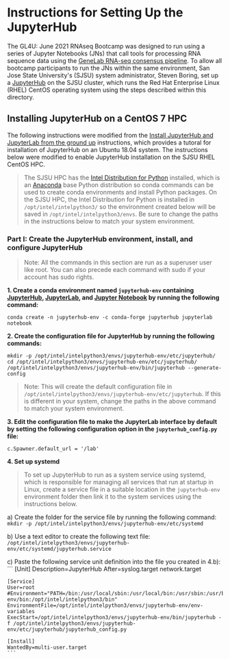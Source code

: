 # Instructions for Setting Up the JupyterHub

The GL4U: June 2021 RNAseq Bootcamp was designed to run using a series of Jupyter Notebooks (JNs) that call tools for processing RNA sequence data using the [GeneLab RNA-seq consensus pipeline](https://www.ncbi.nlm.nih.gov/pmc/articles/PMC8044432/). To allow all bootcamp participants to run the JNs within the same environment, San Jose State University's (SJSU) system administrator, Steven Boring, set up a [JupyterHub](https://jupyter.org/hub) on the SJSU cluster, which runs the Red Hat Enterprise Linux (RHEL) CentOS operating system using the steps described within this directory.  

## Installing JupyterHub on a CentOS 7 HPC

The following instructions were modified from the [Install JupyterHub and JupyterLab from the ground up](https://github.com/jupyterhub/jupyterhub-the-hard-way/blob/HEAD/docs/installation-guide-hard.md) instructions, which provides a tutoral for installation of JupyterHub on an Ubuntu 18.04 system. The instructions below were modified to enable JupyterHub installation on the SJSU RHEL CentOS HPC.

> The SJSU HPC has the [Intel Distribution for Python](https://software.intel.com/content/www/us/en/develop/tools/oneapi/components/distribution-for-python.html#gs.8nrglu) installed, which is an [Anaconda](https://www.anaconda.com/) base Python distribution so conda commands can be used to create conda environments and install Python packages. On the SJSU HPC, the Intel Distribution for Python is installed in `/opt/intel/intelpython3/` so the environment created below will be saved in `/opt/intel/intelpython3/envs`. Be sure to change the paths in the instructions below to match your system environment.

### Part I: Create the JupyterHub environment, install, and configure JupyterHub

> Note: All the commands in this section are run as a superuser user like root. You can also precede each command with sudo if your account has sudo rights.

**1. Create a conda environment named `jupyterhub-env` containing [JupyterHub](https://jupyter.org/hub), [JupyterLab](https://jupyter.org/), and [Jupyter Notebook](https://jupyter.org/) by running the following command:**

```
conda create -n jupyterhub-env -c conda-forge jupyterhub jupyterlab notebook
```

**2. Create the configuration file for JupyterHub by running the following commands:**

```
mkdir -p /opt/intel/intelpython3/envs/jupyterhub-env/etc/jupyterhub/
cd /opt/intel/intelpython3/envs/jupyterhub-env/etc/jupyterhub/
/opt/intel/intelpython3/envs/jupyterhub-env/bin/jupyterhub --generate-config
```
> Note: This will create the default configuration file in `/opt/intel/intelpython3/envs/jupyterhub-env/etc/jupyterhub`. If this is different in your system, change the paths in the above command to match your system environment.

**3. Edit the configuration file to make the JupyterLab interface by default by setting the following configuration option in the `jupyterhub_config.py` file:**

`c.Spawner.default_url = '/lab'`

**4. Set up systemd**
> To set up JupyterHub to run as a system service using systemd, which is responsible for managing all services that run at startup in Linux, create a service file in a suitable location in the `jupyterhub-env` environment folder then link it to the system services using the instructions below.

  a) Create the folder for the service file by running the following command:
    ```
    mkdir -p /opt/intel/intelpython3/envs/jupyterhub-env/etc/systemd
    ```
  
  b) Use a text editor to create the following text file:
    `/opt/intel/intelpython3/envs/jupyterhub-env/etc/systemd/jupyterhub.service`
    
  c) Paste the following service unit definition into the file you created in 4.b):
    ```
    [Unit]
    Description=JupyterHub
    After=syslog.target network.target

    [Service]
    User=root
    #Environment="PATH=/bin:/usr/local/sbin:/usr/local/bin:/usr/sbin:/usr/bin:/opt/intel/intelpython3/envs/jupyterhub-env/bin:/opt/intel/intelpython3/bin"
    EnvironmentFile=/opt/intel/intelpython3/envs/jupyterhub-env/env-variables
    ExecStart=/opt/intel/intelpython3/envs/jupyterhub-env/bin/jupyterhub -f /opt/intel/intelpython3/envs/jupyterhub-env/etc/jupyterhub/jupyterhub_config.py

    [Install]
    WantedBy=multi-user.target
    ```

   
    





